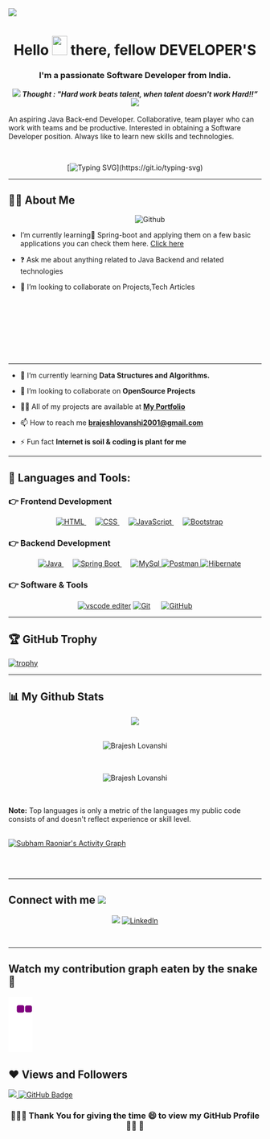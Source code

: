 <a href="#"><img src="https://camo.githubusercontent.com/5ddf73ad3a205111cf8c686f687fc216c2946a75005718c8da5b837ad9de78c9/68747470733a2f2f7468756d62732e6766796361742e636f6d2f4576696c4e657874446576696c666973682d736d616c6c2e676966" width="600px" align="center"   /></a>






<h1 align="center">Hello <img src="https://raw.githubusercontent.com/MartinHeinz/MartinHeinz/master/wave.gif" width="30px" height="38"> there, fellow DEVELOPER'S</h1>
<h3 align="center">I'm a passionate Software Developer from India.</h3>

<p align="center">
<img src="https://media.giphy.com/media/qjqUcgIyRjsl2/giphy.gif" width="50" /> <b><i align="center">Thought : "Hard work beats talent, when talent doesn't work Hard!!”</i></b> <img src="https://media.giphy.com/media/qjqUcgIyRjsl2/giphy.gif" width="50" />
</p>
<p>An aspiring Java Back-end Developer. Collaborative, team player who can work with teams and be productive. Interested in obtaining a Software Developer position. Always like to learn new skills and technologies.</p> 
  
  

<div align="center">
  
  <span>‎‎‎‎‎‎‎‎‎‎‎‎‎‎‎‎‎‎‎‎‎</span>
  
[![Typing SVG](https://readme-typing-svg.herokuapp.com?font=IBM+Plex+Sans&color=ff1493&size=36&lines=‎‎‎‎‎‎‎‎‎‎‎‎‎‎‎‎‎‎‎‎‎+Hey!+It's+Brajesh!;I'm+a+Software+Developer.;❤+Java+LeetCode+web3.0;I+❤+DSA..)](https://git.io/typing-svg)
</div>

<hr color="blue"/>



## 🙋‍♂️ About Me

<img width="50%" align="right" alt="Github" src="https://i.pinimg.com/originals/fd/a7/c0/fda7c018db9a09ff0ed234957e9b25b9.gif" />
<br/>

- I’m currently learning🌱 Spring-boot and applying them on a few basic applications you can check them here. [Click here](https://br-lovanshi.github.io)  
  

- ❓ Ask me about anything related to Java Backend  and related technologies


- 👯 I’m looking to collaborate on Projects,Tech Articles 
 

  <br/>
  <br/>
  <br/>
  <br/>
  <br/>
<br>

<hr/>

- 🌱 I’m currently learning **Data Structures and Algorithms.**

- 👯 I’m looking to collaborate on **OpenSource Projects**

- 👨‍💻 All of my projects are available at **[My Portfolio](https://br-lovanshi.github.io)**

- 📫 How to reach me **brajeshlovanshi2001@gmail.com**

- ⚡ Fun fact **Internet is soil & coding is plant for me**
</p>
<hr color="blue"/>

## 🚀 Languages and Tools:


### 👉 Frontend Development
<p align="center"> 
  &emsp; 
  <a href="https://www.w3.org/html/" target="_blank">   
   <img width="75px" alt="HTML" src="https://img.icons8.com/color/344/html-5.png">
  </a>   
  &emsp;
  <a href="https://www.w3schools.com/css/" target="_blank">
    <img width="75px" alt="CSS" src="https://img.icons8.com/color/344/css3.png">
  </a> 
	&emsp;
  <a href="https://developer.mozilla.org/en-US/docs/Web/JavaScript" target="_blank"> 
     <img width="75px" alt="JavaScript" src="https://img.icons8.com/color/344/javascript.png">
   </a>
	&emsp;
	<a href="https://developer.mozilla.org/en-US/docs/Learn/Tools_and_testing/Client-side_JavaScript_frameworks/React_getting_started" target="_blank"> 
     <img width="75px" alt="Bootstrap" src="https://img.icons8.com/color/48/000000/bootstrap.png">
   </a>
</p>

### 👉 Backend Development
<p align="center" background-color="yellow"> 
  &emsp; 
  <a href="" target="_blank"> 
   <img width="75px" alt="Java" src="https://img.icons8.com/color/48/000000/java-coffee-cup-logo.png">
  </a>   
	&emsp; 
  <a href="" target="_blank"> 
   <img width="75px" alt="Spring Boot" src="https://img.icons8.com/color/48/000000/spring-logo.png">
  </a>  &emsp; 
	
  <a href="" target="_blank"> 
   <img width="75px" alt="MySql" src="https://img.icons8.com/fluent/50/000000/mysql-logo.png">
  </a> 
  <a href="" target="_blank"> 
   <img width="75px" alt="Postman" src="https://www.vectorlogo.zone/logos/getpostman/getpostman-icon.svg">
  </a> 
    <a href="" target="_blank"> 
   <img width="75px" alt="Hibernate" src="https://www.vectorlogo.zone/logos/hibernate/hibernate-icon.svg">
  </a> 
</p>

### 👉 Software & Tools
 
<p align="center">
  <a href = "#"><img width="75px" alt="vscode editer" src="https://img.icons8.com/color/344/visual-studio--v1.png" /></a>
    <a href="#"><img width="75px" alt="Git" src="https://img.icons8.com/color/344/git.png" /></a>
  &emsp;
    <a href="#"><img width="75px" alt="GitHub" src="https://img.icons8.com/ios-filled/344/github.png" /></a>

</p> 

<hr color="blue"/>

## 🏆 GitHub Trophy
[![trophy](https://github-profile-trophy.vercel.app/?username=br-lovanshi&column=8)](https://github-profile-trophy.vercel.app/?username=br-lovanshi&column=8)

<hr color="blue"/>

## 📊 My Github Stats


<div align="center"><img src="https://github-readme-stats.vercel.app/api?username=br-lovanshi&show_icons=true&count_private=true&hide_border=true" align="center" /></div> 
<br/>

 <p align="center"><img align="center" src="https://github-readme-streak-stats.herokuapp.com/?user=br-lovanshi" alt="Brajesh Lovanshi" /></p>
<br/>
 <p align="center" ><img align="center" src="https://github-readme-stats.vercel.app/api/top-langs?username=br-lovanshi&show_icons=true&locale=en&layout=compact" alt="Brajesh Lovanshi" /></p>
 <br/>

  <br/>
  <b>Note:</b> Top languages is only a metric of the languages my public code consists of and doesn't reflect experience or skill level.


<br/>
<br/>

<a href="https://github.com/br-lovanshi/github-readme-activity-graph"><img alt="Subham Raoniar's Activity Graph" src="https://activity-graph.herokuapp.com/graph?username=br-lovanshi&bg_color=0D1117&color=5BCDEC&line=5BCDEC&point=FFFFFF&hide_border=true" /></a>

<br/>
<br/>
<hr color="blue"/>


## Connect with me <img src="https://media.giphy.com/media/iY8CRBdQXODJSCERIr/giphy.gif" width="30px">
<p align="center">
	<a href="brajeshlovanshi2001@gmail.com" target="_blank"><img width="75px" img src="https://img.icons8.com/color/344/gmail--v1.png"/></a>
	<a href="https://www.linkedin.com/in/brajesh-lovanshi-2b274220a/" target="_blank"><img width="75px" src="https://img.icons8.com/color/344/linkedin-circled--v1.png" alt="LinkedIn"/></a>
	
	
</p>
<br/>
<hr/>


## Watch my contribution graph eaten by the snake🐍
![snake gif](https://github.com/br-lovanshi/br-lovanshi/blob/output/github-contribution-grid-snake.gif)


 ## ❤ Views and Followers
<a href="https://github.com/br-lovanshi/github-profile-views-counter">
    <img src="https://komarev.com/ghpvc/?username=br-lovanshi">
</a>
<a href="https://github.com/br-lovanshi?tab=followers"><img src="https://img.shields.io/github/followers/br-lovanshi?label=Followers&style=social" alt="GitHub Badge"></a>



<div align="center">
  

### 👩‍🚀🚀 Thank You for giving the time 😄 to view my GitHub  Profile 👩‍🚀 🚀
</div>

